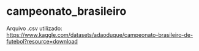 # campeonato_brasileiro

Arquivo .csv utilizado: https://www.kaggle.com/datasets/adaoduque/campeonato-brasileiro-de-futebol?resource=download
